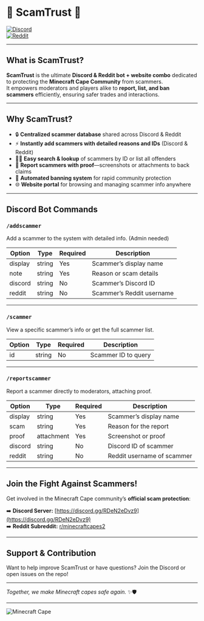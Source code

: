 # 🚨 ScamTrust 🚨

[![Discord](https://img.shields.io/discord/112233445566778899?label=Join%20Discord&logo=discord&style=for-the-badge)](https://discord.gg/RDeN2eDvz9)  
[![Reddit](https://img.shields.io/badge/Reddit-minecraftcapes2-orange?style=for-the-badge&logo=reddit)](https://www.reddit.com/r/minecraftcapes2/)

---

## What is ScamTrust?

**ScamTrust** is the ultimate **Discord & Reddit bot + website combo** dedicated to protecting the **Minecraft Cape Community** from scammers.  
It empowers moderators and players alike to **report, list, and ban scammers** efficiently, ensuring safer trades and interactions.

---

## Why ScamTrust?

- 🔒 **Centralized scammer database** shared across Discord & Reddit  
- ⚡ **Instantly add scammers with detailed reasons and IDs** (Discord & Reddit)  
- 🕵️‍♂️ **Easy search & lookup** of scammers by ID or list all offenders  
- 📢 **Report scammers with proof**—screenshots or attachments to back claims  
- 🚫 **Automated banning system** for rapid community protection  
- 🌐 **Website portal** for browsing and managing scammer info anywhere  

---

## Discord Bot Commands

### `/addscammer`  
Add a scammer to the system with detailed info. (Admin needed)

| Option   | Type   | Required | Description               |
| -------- | ------ | -------- | ------------------------- |
| display  | string | Yes      | Scammer’s display name    |
| note     | string | Yes      | Reason or scam details    |
| discord  | string | No       | Scammer’s Discord ID      |
| reddit   | string | No       | Scammer’s Reddit username |

---

### `/scammer`  
View a specific scammer’s info or get the full scammer list.

| Option | Type   | Required | Description     |
| ------ | ------ | -------- | --------------- |
| id     | string | No       | Scammer ID to query |

---

### `/reportscammer`  
Report a scammer directly to moderators, attaching proof.

| Option  | Type       | Required | Description               |
| ------- | ---------- | -------- | ------------------------- |
| display | string     | Yes      | Scammer’s display name    |
| scam    | string     | Yes      | Reason for the report     |
| proof   | attachment | Yes      | Screenshot or proof       |
| discord | string     | No       | Discord ID of scammer     |
| reddit  | string     | No       | Reddit username of scammer|

---

## Join the Fight Against Scammers!

Get involved in the Minecraft Cape community’s **official scam protection**:

➡️ **Discord Server:** [https://discord.gg/RDeN2eDvz9](https://discord.gg/RDeN2eDvz9)  
➡️ **Reddit Subreddit:** [r/minecraftcapes2](https://www.reddit.com/r/minecraftcapes2/)

---

## Support & Contribution

Want to help improve ScamTrust or have questions? Join the Discord or open issues on the repo!

---

*Together, we make Minecraft capes safe again.* ✨🛡️

---

![Minecraft Cape](https://laby.net/api/v3/render/cape/00f15c80c9ab3540477210d4e58af337.png)

